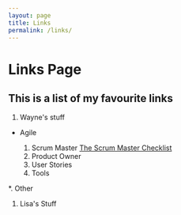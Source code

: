 ```yaml
---
layout: page
title: Links
permalink: /links/
---
```


Links Page
==========

This is a list of my favourite links
------------------------------------

1. Wayne's stuff
* Agile

    1. Scrum Master [The Scrum Master Checklist](http://scrummasterchecklist.org/)
    1. Product Owner
    1. User Stories
    1. Tools

*. Other

1. Lisa's Stuff
